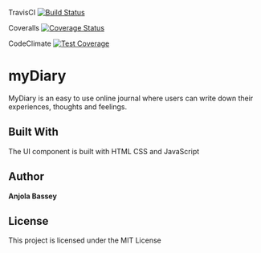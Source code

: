 TravisCI [![Build Status](https://travis-ci.org/anjolabassey/MyDiary.svg?branch=server)](https://travis-ci.org/anjolabassey/MyDiary)

Coveralls [![Coverage Status](https://coveralls.io/repos/github/anjolabassey/MyDiary/badge.svg?branch=server)](https://coveralls.io/github/anjolabassey/MyDiary?branch=server)

CodeClimate [![Test Coverage](https://api.codeclimate.com/v1/badges/7100dc47534afb253620/test_coverage)](https://codeclimate.com/github/anjolabassey/MyDiary/test_coverage)

# myDiary

MyDiary is an easy to use online journal where users can write down their experiences, thoughts and feelings. 

## Built With

The UI component is built with HTML CSS and JavaScript

## Author

**Anjola Bassey** 

## License

This project is licensed under the MIT License
